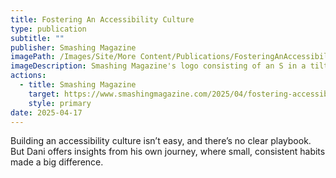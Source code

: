 ```yaml
---
title: Fostering An Accessibility Culture
type: publication
subtitle: ""
publisher: Smashing Magazine
imagePath: /Images/Site/More Content/Publications/FosteringAnAccessibilityCulture.png
imageDescription: Smashing Magazine's logo consisting of an S in a tilted glossy red square.
actions:
  - title: Smashing Magazine
    target: https://www.smashingmagazine.com/2025/04/fostering-accessibility-culture/
    style: primary
date: 2025-04-17
---
```


Building an accessibility culture isn’t easy, and there’s no clear playbook. But Dani offers insights from his own journey, where small, consistent habits made a big difference.

